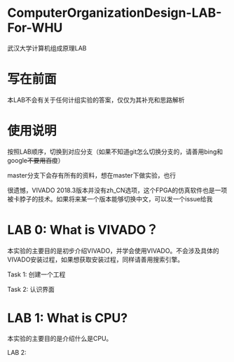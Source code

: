 # ComputerOrganizationDesign-LAB-For-WHU

武汉大学计算机组成原理LAB

# 写在前面

本LAB不会有关于任何计组实验的答案，仅仅为其补充和思路解析

# 使用说明

按照LAB顺序，切换到对应分支（如果不知道git怎么切换分支的，请善用bing和google~~不要用百度~~）

master分支下会存有所有的资料，想在master下做实验，也行

很遗憾，VIVADO 2018.3版本并没有zh_CN选项，这个FPGA的仿真软件也是一项被卡脖子的技术。如果将来某一个版本能够切换中文，可以发一个issue给我

# LAB 0: What is VIVADO？

本实验的主要目的是初步介绍VIVADO，并学会使用VIVADO。不会涉及具体的VIVADO安装过程，如果想获取安装过程，同样请善用搜索引擎。

Task 1: 创建一个工程

Task 2: 认识界面

# LAB 1: What is CPU?

本实验的主要目的是介绍什么是CPU。

LAB 2:
